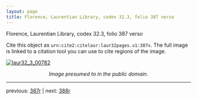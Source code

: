 ```yaml
---
layout: page
title: Florence, Laurentian Library, codex 32.3, folio 387 verso
---
```


Florence, Laurentian Library, codex 32.3, folio 387 verso

Cite this object as `urn:cite2:citelaur:laur32pages.v1:387v`.  The full image is linked to a citation tool you can use to cite regions of the image.

[![laur32_3_00782](http://www.homermultitext.org/iipsrv?IIIF=/project/homer/pyramidal/deepzoom/citelaur/laur32imgs/v1/laur32_3_00782.tif/full/800,/0/default.jpg)](http://www.homermultitext.org/ict2/?urn=urn:cite2:citelaur:laur32imgs.v1:laur32_3_00782) 

<p style="text-align: center; font-style: italic;">Image presumed to in the public domain.</p>

---

previous: [387r](../387r/) | next: [388r](../388r/)